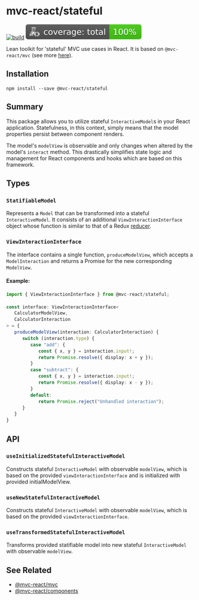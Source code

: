 # mvc-react/stateful

[![build](https://github.com/Grod56/mvc-react/actions/workflows/stateful-build.yml/badge.svg)](https://github.com/Grod56/mvc-react/actions/workflows/stateful-build.yml) [![coverage](https://raw.githubusercontent.com/Grod56/mvc-react/main/badges/packages/stateful/coverage-total.svg)](https://github.com/Grod56/mvc-react/actions/workflows/stateful-coverage.yml)

Lean toolkit for 'stateful' MVC use cases in React. It is based on `@mvc-react/mvc` (see more [here](https://github.com/Grod56/mvc-react/tree/main/packages/mvc#readme)).

## Installation

```console
npm install --save @mvc-react/stateful
```

## Summary

This package allows you to utilize stateful `InteractiveModel`s in your React application. Statefulness, in this context, simply means that the model properties persist between component renders.

The model's `modelView` is observable and only changes when altered by the model's `interact` method. This drastically simplifies state logic and management for React components and hooks which are based on this framework.

## Types

### `StatifiableModel`

Represents a `Model` that can be transformed into a stateful `InteractiveModel`. It consists of an additional `ViewInteractionInterface` object whose function is similar to that of a Redux [reducer](https://redux.js.org/tutorials/fundamentals/part-3-state-actions-reducers#writing-reducers).

### `ViewInteractionInterface`

The interface contains a single function, `produceModelView`, which accepts a `ModelInteraction` and returns a Promise for the new corresponding `ModelView`.

#### Example:

```ts
import { ViewInteractionInterface } from @mvc-react/stateful;

const interface: ViewInteractionInterface<
   CalculatorModelView,
   CalculatorInteraction
> = {
   produceModelView(interaction: CalculatorInteraction) {
      switch (interaction.type) {
         case "add": {
            const { x, y } = interaction.input!;
            return Promise.resolve({ display: x + y });
         }
         case "subtract": {
            const { x, y } = interaction.input!;
            return Promise.resolve({ display: x - y });
         }
         default:
            return Promise.reject("Unhandled interaction");
      }
   }
}
```

## API

### `useInitializedStatefulInteractiveModel`

Constructs stateful `InteractiveModel` with observable `modelView`, which is based on the provided `viewInteractionInterface` and is initialized with provided initialModelView.

### `useNewStatefulInteractiveModel`

Constructs stateful `InteractiveModel` with observable `modelView`, which is based on the provided `viewInteractionInterface`.

### `useTransformedStatefulInteractiveModel`

Transforms provided statifiable model into new stateful `InteractiveModel` with observable `modelView`.

## See Related

-   [@mvc-react/mvc](https://github.com/Grod56/mvc-react/tree/main/packages/mvc#readme)
-   [@mvc-react/components](https://github.com/Grod56/mvc-react/tree/main/packages/components#readme)
